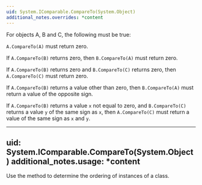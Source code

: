 ```yaml
---
uid: System.IComparable.CompareTo(System.Object)
additional_notes.overrides: *content
---
```


<p>For objects A, B and C, the following must be true:  
  
 <code>A.CompareTo(A)</code> must return zero.  
  
 If <code>A.CompareTo(B)</code> returns zero, then <code>B.CompareTo(A)</code> must return zero.  
  
 If <code>A.CompareTo(B)</code> returns zero and <code>B.CompareTo(C)</code> returns zero, then <code>A.CompareTo(C)</code> must return zero.  
  
 If <code>A.CompareTo(B)</code> returns a value other than zero, then <code>B.CompareTo(A)</code> must return a value of the opposite sign.  
  
 If <code>A.CompareTo(B)</code> returns a value <code>x</code> not equal to zero, and <code>B.CompareTo(C)</code> returns a value <code>y</code> of the same sign as <code>x</code>, then <code>A.CompareTo(C)</code> must return a value of the same sign as <code>x</code> and <code>y</code>.</p>


---
uid: System.IComparable.CompareTo(System.Object)
additional_notes.usage: *content
---

<p>Use the <xref href="System.IComparable.CompareTo(System.Object)"></xref> method to determine the ordering of instances of a class.</p>


